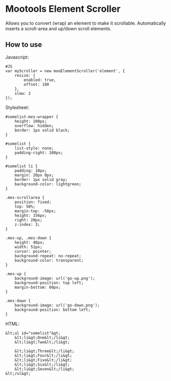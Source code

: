 Mootools Element Scroller
===========

Allows you to convert (wrap) an element to make it scrollable. Automatically inserts a scroll-area and up/down scroll elements.


How to use
----------

Javascript:

	#JS
	var myScroller = new mooElementScroller('element', {
		resize: {
			enabled: true,
			offset: 180
		},
		slow: 2
	});


Stylesheet:

	#somelist-mes-wrapper {
		height: 100px;
		overflow: hidden;
		border: 1px solid black;
	}
	
	#somelist {
		list-style: none;
		padding-right: 100px;
	}
	
	#somelist li {
		padding: 10px;
		margin: 20px 0px;
		border: 1px solid gray;
		background-color: lightgreen;
	}

	.mes-scrollarea {
		position: fixed;
		top: 50%;
		margin-top: -58px;
		height: 156px;
		right: 20px;
		z-index: 3;
	}

	.mes-up, .mes-down {
		height: 48px;
		width: 51px;
		cursor: pointer;
		background-repeat: no-repeat;
		background-color: transparent;
	}

	.mes-up {
		background-image: url('go-up.png');
		background-position: top left;
		margin-bottom: 60px;
	}

	.mes-down {
		background-image: url('go-down.png');
		background-position: bottom left;
	}


HTML:

	&lt;ul id="somelist"&gt;
		&lt;li&gt;One&lt;/li&gt;
		&lt;li&gt;Two&lt;/li&gt;

		&lt;li&gt;Three&lt;/li&gt;
		&lt;li&gt;Four&lt;/li&gt;
		&lt;li&gt;Five&lt;/li&gt;
		&lt;li&gt;Six&lt;/li&gt;
		&lt;li&gt;Seven&lt;/li&gt;
	&lt;/ul&gt;

